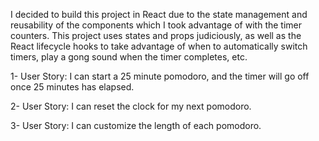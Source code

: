I decided to build this project in React due to the state management and reusability of the components which 
I took advantage of with the timer counters. This project uses states and props judiciously, as well as the 
React lifecycle hooks to take advantage of when to automatically switch timers, play a gong sound when the 
timer completes, etc.

1- User Story: I can start a 25 minute pomodoro, and the timer will go off once 25 minutes has elapsed.

2- User Story: I can reset the clock for my next pomodoro.

3- User Story: I can customize the length of each pomodoro.